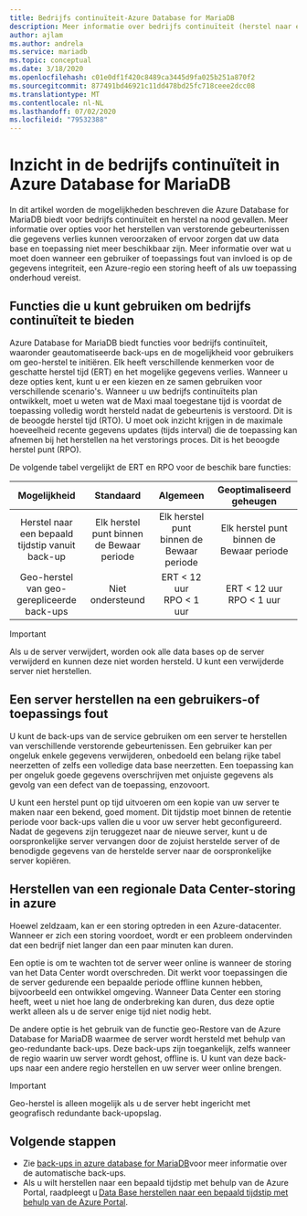 ```yaml
---
title: Bedrijfs continuïteit-Azure Database for MariaDB
description: Meer informatie over bedrijfs continuïteit (herstel naar een bepaald tijdstip, de onderbreking van data centers, geo-Restore) bij het gebruik van Azure Database for MariaDB service.
author: ajlam
ms.author: andrela
ms.service: mariadb
ms.topic: conceptual
ms.date: 3/18/2020
ms.openlocfilehash: c01e0df1f420c8489ca3445d9fa025b251a870f2
ms.sourcegitcommit: 877491bd46921c11dd478bd25fc718ceee2dcc08
ms.translationtype: MT
ms.contentlocale: nl-NL
ms.lasthandoff: 07/02/2020
ms.locfileid: "79532388"
---
```

# <a name="understand-business-continuity-in-azure-database-for-mariadb"></a>Inzicht in de bedrijfs continuïteit in Azure Database for MariaDB

In dit artikel worden de mogelijkheden beschreven die Azure Database for MariaDB biedt voor bedrijfs continuïteit en herstel na nood gevallen. Meer informatie over opties voor het herstellen van verstorende gebeurtenissen die gegevens verlies kunnen veroorzaken of ervoor zorgen dat uw data base en toepassing niet meer beschikbaar zijn. Meer informatie over wat u moet doen wanneer een gebruiker of toepassings fout van invloed is op de gegevens integriteit, een Azure-regio een storing heeft of als uw toepassing onderhoud vereist.

## <a name="features-that-you-can-use-to-provide-business-continuity"></a>Functies die u kunt gebruiken om bedrijfs continuïteit te bieden

Azure Database for MariaDB biedt functies voor bedrijfs continuïteit, waaronder geautomatiseerde back-ups en de mogelijkheid voor gebruikers om geo-herstel te initiëren. Elk heeft verschillende kenmerken voor de geschatte herstel tijd (ERT) en het mogelijke gegevens verlies. Wanneer u deze opties kent, kunt u er een kiezen en ze samen gebruiken voor verschillende scenario's. Wanneer u uw bedrijfs continuïteits plan ontwikkelt, moet u weten wat de Maxi maal toegestane tijd is voordat de toepassing volledig wordt hersteld nadat de gebeurtenis is verstoord. Dit is de beoogde herstel tijd (RTO). U moet ook inzicht krijgen in de maximale hoeveelheid recente gegevens updates (tijds interval) die de toepassing kan afnemen bij het herstellen na het verstorings proces. Dit is het beoogde herstel punt (RPO).

De volgende tabel vergelijkt de ERT en RPO voor de beschik bare functies:

| **Mogelijkheid** | **Standaard** | **Algemeen** | **Geoptimaliseerd geheugen** |
| :------------: | :-------: | :-----------------: | :------------------: |
| Herstel naar een bepaald tijdstip vanuit back-up | Elk herstel punt binnen de Bewaar periode | Elk herstel punt binnen de Bewaar periode | Elk herstel punt binnen de Bewaar periode |
| Geo-herstel van geo-gerepliceerde back-ups | Niet ondersteund | ERT < 12 uur<br/>RPO < 1 uur | ERT < 12 uur<br/>RPO < 1 uur |

> [!IMPORTANT]
> Als u de server verwijdert, worden ook alle data bases op de server verwijderd en kunnen deze niet worden hersteld. U kunt een verwijderde server niet herstellen.

## <a name="recover-a-server-after-a-user-or-application-error"></a>Een server herstellen na een gebruikers-of toepassings fout

U kunt de back-ups van de service gebruiken om een server te herstellen van verschillende verstorende gebeurtenissen. Een gebruiker kan per ongeluk enkele gegevens verwijderen, onbedoeld een belang rijke tabel neerzetten of zelfs een volledige data base neerzetten. Een toepassing kan per ongeluk goede gegevens overschrijven met onjuiste gegevens als gevolg van een defect van de toepassing, enzovoort.

U kunt een herstel punt op tijd uitvoeren om een kopie van uw server te maken naar een bekend, goed moment. Dit tijdstip moet binnen de retentie periode voor back-ups vallen die u voor uw server hebt geconfigureerd. Nadat de gegevens zijn teruggezet naar de nieuwe server, kunt u de oorspronkelijke server vervangen door de zojuist herstelde server of de benodigde gegevens van de herstelde server naar de oorspronkelijke server kopiëren.

## <a name="recover-from-an-azure-regional-data-center-outage"></a>Herstellen van een regionale Data Center-storing in azure

Hoewel zeldzaam, kan er een storing optreden in een Azure-datacenter. Wanneer er zich een storing voordoet, wordt er een probleem ondervinden dat een bedrijf niet langer dan een paar minuten kan duren.

Een optie is om te wachten tot de server weer online is wanneer de storing van het Data Center wordt overschreden. Dit werkt voor toepassingen die de server gedurende een bepaalde periode offline kunnen hebben, bijvoorbeeld een ontwikkel omgeving. Wanneer Data Center een storing heeft, weet u niet hoe lang de onderbreking kan duren, dus deze optie werkt alleen als u de server enige tijd niet nodig hebt.

De andere optie is het gebruik van de functie geo-Restore van de Azure Database for MariaDB waarmee de server wordt hersteld met behulp van geo-redundante back-ups. Deze back-ups zijn toegankelijk, zelfs wanneer de regio waarin uw server wordt gehost, offline is. U kunt van deze back-ups naar een andere regio herstellen en uw server weer online brengen.

> [!IMPORTANT]
> Geo-herstel is alleen mogelijk als u de server hebt ingericht met geografisch redundante back-upopslag.

## <a name="next-steps"></a>Volgende stappen

- Zie [back-ups in azure database for MariaDB](concepts-backup.md)voor meer informatie over de automatische back-ups.
- Als u wilt herstellen naar een bepaald tijdstip met behulp van de Azure Portal, raadpleegt u [Data Base herstellen naar een bepaald tijdstip met behulp van de Azure Portal](howto-restore-server-portal.md).

<!--
- To restore to a point in time using Azure CLI, see [restore database to a point in time using CLI](howto-restore-server-cli.md). 
-->
